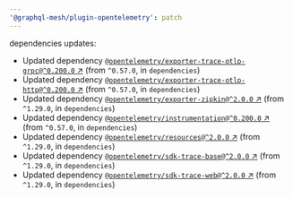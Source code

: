 ```yaml
---
'@graphql-mesh/plugin-opentelemetry': patch
---
```


dependencies updates: 

- Updated dependency [`@opentelemetry/exporter-trace-otlp-grpc@^0.200.0` ↗︎](https://www.npmjs.com/package/@opentelemetry/exporter-trace-otlp-grpc/v/0.200.0) (from `^0.57.0`, in `dependencies`)
- Updated dependency [`@opentelemetry/exporter-trace-otlp-http@^0.200.0` ↗︎](https://www.npmjs.com/package/@opentelemetry/exporter-trace-otlp-http/v/0.200.0) (from `^0.57.0`, in `dependencies`)
- Updated dependency [`@opentelemetry/exporter-zipkin@^2.0.0` ↗︎](https://www.npmjs.com/package/@opentelemetry/exporter-zipkin/v/2.0.0) (from `^1.29.0`, in `dependencies`)
- Updated dependency [`@opentelemetry/instrumentation@^0.200.0` ↗︎](https://www.npmjs.com/package/@opentelemetry/instrumentation/v/0.200.0) (from `^0.57.0`, in `dependencies`)
- Updated dependency [`@opentelemetry/resources@^2.0.0` ↗︎](https://www.npmjs.com/package/@opentelemetry/resources/v/2.0.0) (from `^1.29.0`, in `dependencies`)
- Updated dependency [`@opentelemetry/sdk-trace-base@^2.0.0` ↗︎](https://www.npmjs.com/package/@opentelemetry/sdk-trace-base/v/2.0.0) (from `^1.29.0`, in `dependencies`)
- Updated dependency [`@opentelemetry/sdk-trace-web@^2.0.0` ↗︎](https://www.npmjs.com/package/@opentelemetry/sdk-trace-web/v/2.0.0) (from `^1.29.0`, in `dependencies`)
